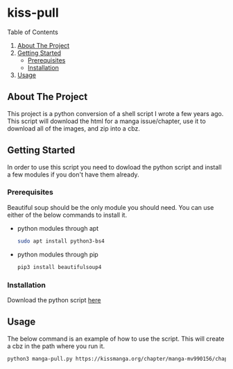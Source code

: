 # kiss-pull

<!-- TABLE OF CONTENTS -->

<summary>Table of Contents</summary>
<ol>
  <li>
    <a href="#about-the-project">About The Project</a>
  </li>
  <li>
    <a href="#getting-started">Getting Started</a>
    <ul>
      <li><a href="#prerequisites">Prerequisites</a></li>
      <li><a href="#installation">Installation</a></li>
    </ul>
  </li>
  <li><a href="#usage">Usage</a></li>
</ol>


<!-- ABOUT THE PROJECT -->
## About The Project

This project is a python conversion of a shell script I wrote a few years ago.  This script will download the html for a manga issue/chapter, use it to download all of the images, and zip into a cbz.


<!-- GETTING STARTED -->
## Getting Started

In order to use this script you need to dowload the python script and install a few modules if you don't have them already.

### Prerequisites

Beautiful soup should be the only module you should need. You can use either of the below commands to install it.
* python modules through apt
  ```sh
  sudo apt install python3-bs4
  ```
* python modules through pip
  ```sh
  pip3 install beautifulsoup4
  ```

### Installation

Download the python script [here](manga-pull.py)


<!-- USAGE EXAMPLES -->
## Usage

The below command is an example of how to use the script. This will create a cbz in the path where you run it.

  ```sh
  python3 manga-pull.py https://kissmanga.org/chapter/manga-mv990156/chapter-0.1
  ```